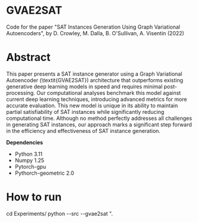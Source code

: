 # GVAE2SAT
Code for the paper "SAT Instances Generation Using Graph Variational Autoencoders", by D. Crowley, M. Dalla, B. O'Sullivan, A. Visentin (2022)

# Abstract
This paper presents a SAT instance generator using a Graph Variational Autoencoder (\textit{GVAE2SAT}) architecture that outperforms existing generative deep learning models in speed and requires minimal post-processing. Our computational analyses benchmark this model against current deep learning techniques, introducing advanced metrics for more accurate evaluation. This new model is unique in its ability to maintain partial satisfiability of SAT instances while significantly reducing computational time. Although no method perfectly addresses all challenges in generating SAT instances, our approach marks a significant step forward in the efficiency and effectiveness of SAT instance generation.


**Dependencies**
- Python 3.11  
- Numpy 1.25  
- Pytorch-gpu 
- Pythorch-geometric 2.0  


# How to run
cd Experiments/
python <name of python file in the directory> --src <absolute path to directory with files that all models generate from> --gvae2sat <absolute path to directory of files that GVAE2SAT trains on>".
